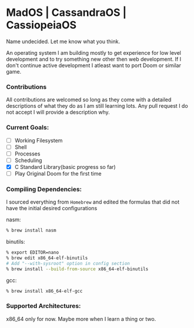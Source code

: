 # MadOS | CassandraOS | CassiopeiaOS

Name undecided. Let me know what you think.

An operating system I am building mostly to get experience for low level development and to try something new other then web development. If I don't continue active development I atleast want to port Doom or similar game. 

### Contributions
All contributions are welcomed so long as they come with a detailed descriptions of what they do as I am still learning lots. Any pull request I do not accept I will provide a description why.

### Current Goals:
  - [ ] Working Filesystem
  - [ ] Shell
  - [ ] Processes
  - [ ] Scheduling
  - [x] C Standard Library(basic progress so far)
  - [ ] Play Original Doom for the first time

### Compiling Dependencies:
I sourced everything from `Homebrew` and edited the formulas that did not have the initial desired configurations

nasm:
```sh
% brew install nasm
```
binutils:
```sh
% export EDITOR=nano
% brew edit x86_64-elf-binutils
# Add "--with-sysroot" option in config section
% brew install --build-from-source x86_64-elf-binutils
```

gcc:
```sh
% brew install x86_64-elf-gcc
```

  
### Supported Architectures:
x86_64 only for now. Maybe more when I learn a thing or two.

